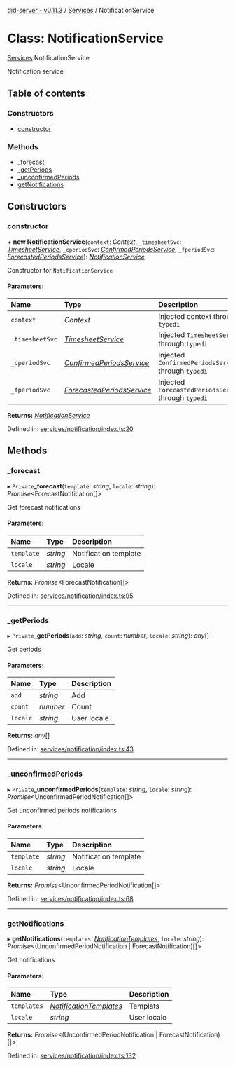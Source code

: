 [did-server - v0.11.3](../README.md) / [Services](../modules/services.md) / NotificationService

# Class: NotificationService

[Services](../modules/services.md).NotificationService

Notification service

## Table of contents

### Constructors

- [constructor](services.notificationservice.md#constructor)

### Methods

- [\_forecast](services.notificationservice.md#_forecast)
- [\_getPeriods](services.notificationservice.md#_getperiods)
- [\_unconfirmedPeriods](services.notificationservice.md#_unconfirmedperiods)
- [getNotifications](services.notificationservice.md#getnotifications)

## Constructors

### constructor

\+ **new NotificationService**(`context`: *Context*, `_timesheetSvc`: [*TimesheetService*](services.timesheetservice.md), `_cperiodSvc`: [*ConfirmedPeriodsService*](services.confirmedperiodsservice.md), `_fperiodSvc`: [*ForecastedPeriodsService*](services.forecastedperiodsservice.md)): [*NotificationService*](services.notificationservice.md)

Constructor for `NotificationService`

#### Parameters:

Name | Type | Description |
:------ | :------ | :------ |
`context` | *Context* | Injected context through `typedi`   |
`_timesheetSvc` | [*TimesheetService*](services.timesheetservice.md) | Injected `TimesheetService` through `typedi`   |
`_cperiodSvc` | [*ConfirmedPeriodsService*](services.confirmedperiodsservice.md) | Injected `ConfirmedPeriodsService` through `typedi`   |
`_fperiodSvc` | [*ForecastedPeriodsService*](services.forecastedperiodsservice.md) | Injected `ForecastedPeriodsService` through `typedi`    |

**Returns:** [*NotificationService*](services.notificationservice.md)

Defined in: [services/notification/index.ts:20](https://github.com/Puzzlepart/did/blob/dev/server/services/notification/index.ts#L20)

## Methods

### \_forecast

▸ `Private`**_forecast**(`template`: *string*, `locale`: *string*): *Promise*<ForecastNotification[]\>

Get forecast notifications

#### Parameters:

Name | Type | Description |
:------ | :------ | :------ |
`template` | *string* | Notification template   |
`locale` | *string* | Locale    |

**Returns:** *Promise*<ForecastNotification[]\>

Defined in: [services/notification/index.ts:95](https://github.com/Puzzlepart/did/blob/dev/server/services/notification/index.ts#L95)

___

### \_getPeriods

▸ `Private`**_getPeriods**(`add`: *string*, `count`: *number*, `locale`: *string*): *any*[]

Get periods

#### Parameters:

Name | Type | Description |
:------ | :------ | :------ |
`add` | *string* | Add   |
`count` | *number* | Count   |
`locale` | *string* | User locale    |

**Returns:** *any*[]

Defined in: [services/notification/index.ts:43](https://github.com/Puzzlepart/did/blob/dev/server/services/notification/index.ts#L43)

___

### \_unconfirmedPeriods

▸ `Private`**_unconfirmedPeriods**(`template`: *string*, `locale`: *string*): *Promise*<UnconfirmedPeriodNotification[]\>

Get unconfirmed periods notifications

#### Parameters:

Name | Type | Description |
:------ | :------ | :------ |
`template` | *string* | Notification template   |
`locale` | *string* | Locale    |

**Returns:** *Promise*<UnconfirmedPeriodNotification[]\>

Defined in: [services/notification/index.ts:68](https://github.com/Puzzlepart/did/blob/dev/server/services/notification/index.ts#L68)

___

### getNotifications

▸ **getNotifications**(`templates`: [*NotificationTemplates*](graphql.notificationtemplates.md), `locale`: *string*): *Promise*<(UnconfirmedPeriodNotification \| ForecastNotification)[]\>

Get notifications

#### Parameters:

Name | Type | Description |
:------ | :------ | :------ |
`templates` | [*NotificationTemplates*](graphql.notificationtemplates.md) | Templats   |
`locale` | *string* | User locale    |

**Returns:** *Promise*<(UnconfirmedPeriodNotification \| ForecastNotification)[]\>

Defined in: [services/notification/index.ts:132](https://github.com/Puzzlepart/did/blob/dev/server/services/notification/index.ts#L132)

